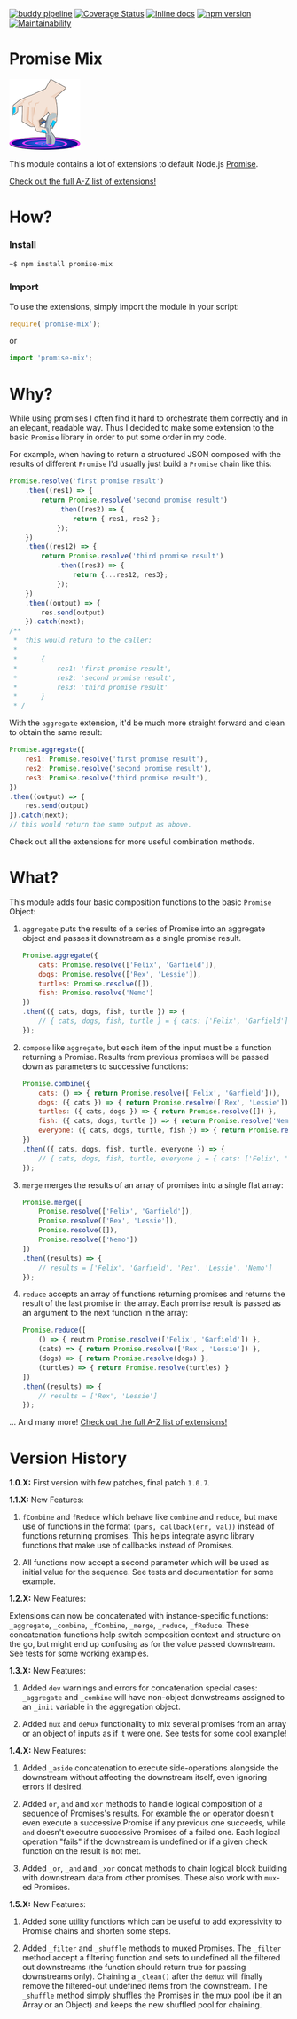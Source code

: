 [![buddy pipeline](https://app.buddy.works/onheiron/promise-mix/pipelines/pipeline/130737/badge.svg?token=283a6a2985e2caa8d6cca85b846f96c4497ad84276bf38c02835ceb8085c2562 "buddy pipeline")](https://app.buddy.works/onheiron/promise-mix/pipelines/pipeline/130737) [![Coverage Status](https://coveralls.io/repos/github/Onheiron/promise-mix/badge.svg?branch=master)](https://coveralls.io/github/Onheiron/promise-mix?branch=master) [![Inline docs](http://inch-ci.org/github/Onheiron/promise-mix.svg?branch=master)](http://inch-ci.org/github/Onheiron/promise-mix) [![npm version](https://badge.fury.io/js/promise-mix.svg)](https://badge.fury.io/js/promise-mix) [![Maintainability](https://api.codeclimate.com/v1/badges/7fbf846781a0a765011b/maintainability)](https://codeclimate.com/github/Onheiron/promise-mix/maintainability)

# Promise Mix

![Logo](https://raw.githubusercontent.com/Onheiron/promise-mix/master/logo/promise-mix-small.png)

This module contains a lot of extensions to default Node.js [Promise](https://www.promisejs.org/).

[Check out the full A-Z list of extensions!](https://github.com/Onheiron/promise-mix/wiki/Dictionary)


# How?
### Install
```bash
~$ npm install promise-mix
```

### Import

To use the extensions, simply import the module in your script:

```javascript
require('promise-mix');
```
or
```javascript
import 'promise-mix';
```

# Why?

While using promises I often find it hard to orchestrate them correctly and in an elegant, readable way.
Thus I decided to make some extension to the basic `Promise` library in order to put some order in my code.

For example, when having to return a structured JSON composed with the results of different `Promise` I'd usually just build a `Promise` chain like this:

```javascript
Promise.resolve('first promise result')
    .then((res1) => {
        return Promise.resolve('second promise result')
            .then((res2) => {
                return { res1, res2 };
            });
    })
    .then((res12) => {
        return Promise.resolve('third promise result')
            .then((res3) => {
                return {...res12, res3};
            });
    })
    .then((output) => {
        res.send(output)
    }).catch(next);
/**
 *  this would return to the caller:
 * 
 *      { 
 *          res1: 'first promise result', 
 *          res2: 'second promise result', 
 *          res3: 'third promise result' 
 *      }
 * /
```

With the `aggregate` extension, it'd be much more straight forward and clean to obtain the same result:

```javascript
Promise.aggregate({
    res1: Promise.resolve('first promise result'),
    res2: Promise.resolve('second promise result'),
    res3: Promise.resolve('third promise result'),
})
.then((output) => {
    res.send(output)
}).catch(next);
// this would return the same output as above.
```

Check out all the extensions for more useful combination methods.

# What?

This module adds four basic composition functions to the basic `Promise` Object:

1. `aggregate` puts the results of a series of Promise into an aggregate object and passes it downstream as a single promise result.

    ```javascript
    Promise.aggregate({
        cats: Promise.resolve(['Felix', 'Garfield']),
        dogs: Promise.resolve(['Rex', 'Lessie']),
        turtles: Promise.resolve([]),
        fish: Promise.resolve('Nemo')
    })
    .then(({ cats, dogs, fish, turtle }) => {
        // { cats, dogs, fish, turtle } = { cats: ['Felix', 'Garfield'], dogs: ['Rex', 'Lessie'], fish: 'Nemo', turtle: [] }
    });
    ```

2. `compose` like `aggregate`, but each item of the input must be a function returning a Promise. Results from previous promises will be passed down as parameters to successive functions:

    ```javascript
    Promise.combine({
        cats: () => { return Promise.resolve(['Felix', 'Garfield'])),
        dogs: ({ cats }) => { return Promise.resolve(['Rex', 'Lessie']) },
        turtles: ({ cats, dogs }) => { return Promise.resolve([]) },
        fish: ({ cats, dogs, turtle }) => { return Promise.resolve('Nemo') },
        everyone: ({ cats, dogs, turtle, fish }) => { return Promise.resolve({ cats, dogs, turtle, fish }) }
    })
    .then(({ cats, dogs, fish, turtle, everyone }) => {
        // { cats, dogs, fish, turtle, everyone } = { cats: ['Felix', 'Garfield'], dogs: ['Rex', 'Lessie'], fish: 'Nemo', turtle: [], everyone: { cats: ['Felix', 'Garfield'], dogs: ['Rex', 'Lessie'], fish: 'Nemo', turtle: [] } }
    });
    ```

3. `merge` merges the results of an array of promises into a single flat array:

    ```javascript
    Promise.merge([
        Promise.resolve(['Felix', 'Garfield']),
        Promise.resolve(['Rex', 'Lessie']),
        Promise.resolve([]),
        Promise.resolve(['Nemo'])
    ])
    .then((results) => {
        // results = ['Felix', 'Garfield', 'Rex', 'Lessie', 'Nemo']
    });
    ```

4. `reduce` accepts an array of functions returning promises and returns the result of the last promise in the array. Each promise result is passed as an argument to the next function in the array:

    ```javascript
    Promise.reduce([
        () => { reutrn Promise.resolve(['Felix', 'Garfield']) },
        (cats) => { return Promise.resolve(['Rex', 'Lessie']) },
        (dogs) => { return Promise.resolve(dogs) },
        (turtles) => { return Promise.resolve(turtles) }
    ])
    .then((results) => {
        // results = ['Rex', 'Lessie']
    });
    ```
... And many more! [Check out the full A-Z list of extensions!](https://github.com/Onheiron/promise-mix/wiki/Dictionary)

# Version History

**1.0.X:** First version with few patches, final patch `1.0.7`.

**1.1.X:** New Features:

1. `fCombine` and `fReduce` which behave like `combine` and `reduce`, but make use of functions in the format `(pars, callback(err, val))` instead of functions returning promises. This helps integrate async library functions that make use of callbacks instead of Promises.

2. All functions now accept a second parameter which will be used as initial value for the sequence. See tests and documentation for some example.

**1.2.X:** New Features:

Extensions can now be concatenated with instance-specific functions: `_aggregate`, `_combine`, `_fCombine`, `_merge`, `_reduce`, `_fReduce`. These concatenation functions help switch composition context and structure on the go, but might end up confusing as for the value passed downstream. See tests for some working examples.

**1.3.X:** New Features:

1. Added `dev` warnings and errors for concatenation special cases: `_aggregate` and `_combine` will have non-object donwstreams assigned to an `_init` variable in the aggregation object.

2. Added `mux` and `deMux` functionality to mix several promises from an array or an object of inputs as if it were one. See tests for some cool example!

**1.4.X:** New Features:

1. Added `_aside` concatenation to execute side-operations alongside the downstream without affecting the downstream itself, even ignoring errors if desired.

2. Added `or`, `and` and `xor` methods to handle logical composition of a sequence of Promises's results. For examble the `or` operator doesn't even execute a successive Promise if any previous one succeeds, while `and` doesn't executre successive Promises of a failed one. Each logical operation "fails" if the downstream is undefined or if a given check function on the result is not met.

3. Added `_or`, `_and` and `_xor` concat methods to chain logical block building with downstream data from other promises. These also work with `mux`-ed Promises.

**1.5.X:** New Features:

1. Added sone utility functions which can be useful to add expressivity to Promise chains and shorten some steps.

2. Added `_filter` and `_shuffle` methods to muxed Promises. The `_filter` method accept a filtering function and sets to undefined all the filtered out downstreams (the function should return true for passing downstreams only). Chaining a `_clean()` after the `deMux` will finally remove the filtered-out undefined items from the downstream. The `_shuffle` method simply shuffles the Promises in the mux pool (be it an Array
or an Object) and keeps the new shuffled pool for chaining.